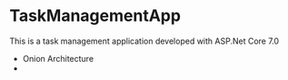 # TaskManagementApp
 This is a task management application developed with ASP.Net Core 7.0

- Onion Architecture
- 
